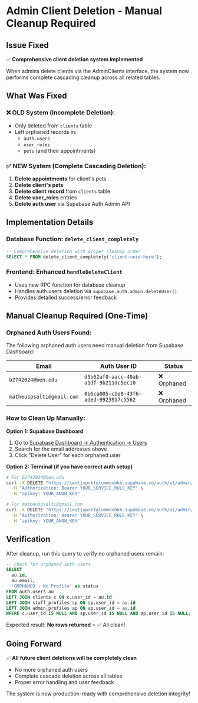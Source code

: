 # Admin Client Deletion - Manual Cleanup Required

## Issue Fixed
✅ **Comprehensive client deletion system implemented**

When admins delete clients via the AdminClients interface, the system now performs complete cascading cleanup across all related tables.

## What Was Fixed

### ❌ **OLD System (Incomplete Deletion):**
- Only deleted from `clients` table
- Left orphaned records in:
  - `auth.users` 
  - `user_roles`
  - `pets` (and their appointments)

### ✅ **NEW System (Complete Cascading Deletion):**
1. **Delete appointments** for client's pets
2. **Delete client's pets**
3. **Delete client record** from `clients` table  
4. **Delete user_roles** entries
5. **Delete auth user** via Supabase Auth Admin API

## Implementation Details

### Database Function: `delete_client_completely`
```sql
-- Comprehensive deletion with proper cleanup order
SELECT * FROM delete_client_completely('client-uuid-here');
```

### Frontend: Enhanced `handleDeleteClient` 
- Uses new RPC function for database cleanup
- Handles auth.users deletion via `supabase.auth.admin.deleteUser()`
- Provides detailed success/error feedback

## Manual Cleanup Required (One-Time)

### Orphaned Auth Users Found:
The following orphaned auth users need manual deletion from Supabase Dashboard:

| Email | Auth User ID | Status |
|-------|--------------|---------|
| `b2742024@ben.edu` | `d5b62af0-aacc-40ab-a1df-9b211dc5ec10` | ❌ Orphaned |
| `matheuspsalti@gmail.com` | `0b6ca005-cbe8-43f6-aded-9923917c5562` | ❌ Orphaned |

### How to Clean Up Manually:

**Option 1: Supabase Dashboard**
1. Go to [Supabase Dashboard → Authentication → Users](https://supabase.com/dashboard/project/_/auth/users)
2. Search for the email addresses above
3. Click "Delete User" for each orphaned user

**Option 2: Terminal (if you have correct auth setup)**
```bash
# For b2742024@ben.edu
curl -X DELETE "https://ieotixprkfglummoobkb.supabase.co/auth/v1/admin/users/d5b62af0-aacc-40ab-a1df-9b211dc5ec10" \
  -H "Authorization: Bearer YOUR_SERVICE_ROLE_KEY" \
  -H "apikey: YOUR_ANON_KEY"

# For matheuspsalti@gmail.com  
curl -X DELETE "https://ieotixprkfglummoobkb.supabase.co/auth/v1/admin/users/0b6ca005-cbe8-43f6-aded-9923917c5562" \
  -H "Authorization: Bearer YOUR_SERVICE_ROLE_KEY" \
  -H "apikey: YOUR_ANON_KEY"
```

## Verification

After cleanup, run this query to verify no orphaned users remain:

```sql
-- Check for orphaned auth users
SELECT 
  au.id,
  au.email,
  'ORPHANED - No Profile' as status
FROM auth.users au
LEFT JOIN clients c ON c.user_id = au.id
LEFT JOIN staff_profiles sp ON sp.user_id = au.id  
LEFT JOIN admin_profiles ap ON ap.user_id = au.id
WHERE c.user_id IS NULL AND sp.user_id IS NULL AND ap.user_id IS NULL;
```

Expected result: **No rows returned** = ✅ All clean!

## Going Forward

✅ **All future client deletions will be completely clean**
- No more orphaned auth users
- Complete cascade deletion across all tables  
- Proper error handling and user feedback

The system is now production-ready with comprehensive deletion integrity!
